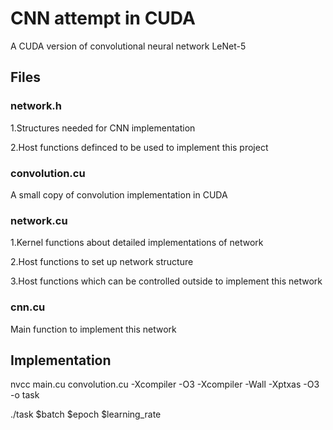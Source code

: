 # CNN attempt in CUDA

A CUDA version of convolutional neural network LeNet-5

## Files

### network.h

1.Structures needed for CNN implementation

2.Host functions definced to be used to implement this project

### convolution.cu

A small copy of convolution implementation in CUDA

### network.cu

1.Kernel functions about detailed implementations of network

2.Host functions to set up network structure

3.Host functions which can be controlled outside to implement this network

### cnn.cu

Main function to implement this network

## Implementation

nvcc main.cu convolution.cu -Xcompiler -O3 -Xcompiler -Wall -Xptxas -O3 -o task

./task $batch $epoch $learning_rate
